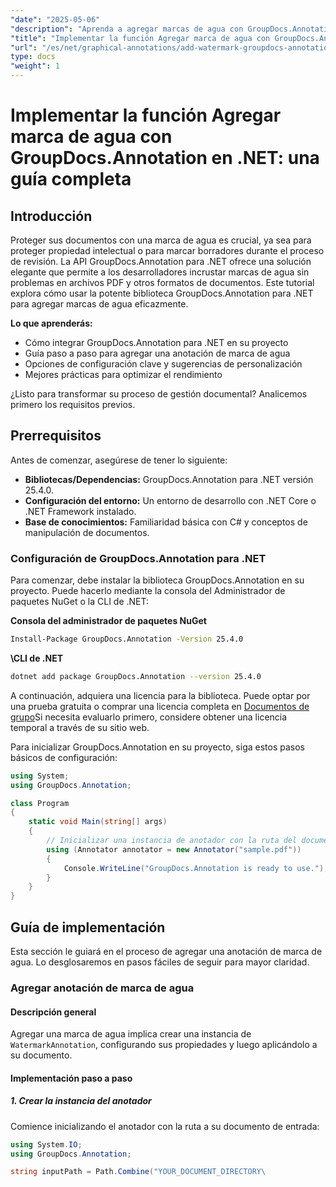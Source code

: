 ```yaml
---
"date": "2025-05-06"
"description": "Aprenda a agregar marcas de agua con GroupDocs.Annotation para .NET. Esta guía abarca la configuración, la implementación paso a paso y las prácticas recomendadas para proteger y personalizar documentos."
"title": "Implementar la función Agregar marca de agua con GroupDocs.Annotation en .NET&#58; una guía completa para la seguridad y la marca de documentos"
"url": "/es/net/graphical-annotations/add-watermark-groupdocs-annotation-net-guide/"
type: docs
"weight": 1
---
```


# Implementar la función Agregar marca de agua con GroupDocs.Annotation en .NET: una guía completa

## Introducción

Proteger sus documentos con una marca de agua es crucial, ya sea para proteger propiedad intelectual o para marcar borradores durante el proceso de revisión. La API GroupDocs.Annotation para .NET ofrece una solución elegante que permite a los desarrolladores incrustar marcas de agua sin problemas en archivos PDF y otros formatos de documentos. Este tutorial explora cómo usar la potente biblioteca GroupDocs.Annotation para .NET para agregar marcas de agua eficazmente.

**Lo que aprenderás:**
- Cómo integrar GroupDocs.Annotation para .NET en su proyecto
- Guía paso a paso para agregar una anotación de marca de agua
- Opciones de configuración clave y sugerencias de personalización
- Mejores prácticas para optimizar el rendimiento

¿Listo para transformar su proceso de gestión documental? Analicemos primero los requisitos previos.

## Prerrequisitos

Antes de comenzar, asegúrese de tener lo siguiente:
- **Bibliotecas/Dependencias:** GroupDocs.Annotation para .NET versión 25.4.0.
- **Configuración del entorno:** Un entorno de desarrollo con .NET Core o .NET Framework instalado.
- **Base de conocimientos:** Familiaridad básica con C# y conceptos de manipulación de documentos.

### Configuración de GroupDocs.Annotation para .NET

Para comenzar, debe instalar la biblioteca GroupDocs.Annotation en su proyecto. Puede hacerlo mediante la consola del Administrador de paquetes NuGet o la CLI de .NET:

**Consola del administrador de paquetes NuGet**
```bash
Install-Package GroupDocs.Annotation -Version 25.4.0
```

**\CLI de .NET**
```bash
dotnet add package GroupDocs.Annotation --version 25.4.0
```

A continuación, adquiera una licencia para la biblioteca. Puede optar por una prueba gratuita o comprar una licencia completa en [Documentos de grupo](https://purchase.groupdocs.com/buy)Si necesita evaluarlo primero, considere obtener una licencia temporal a través de su sitio web.

Para inicializar GroupDocs.Annotation en su proyecto, siga estos pasos básicos de configuración:

```csharp
using System;
using GroupDocs.Annotation;

class Program
{
    static void Main(string[] args)
    {
        // Inicializar una instancia de anotador con la ruta del documento de entrada.
        using (Annotator annotator = new Annotator("sample.pdf"))
        {
            Console.WriteLine("GroupDocs.Annotation is ready to use.");
        }
    }
}
```

## Guía de implementación

Esta sección le guiará en el proceso de agregar una anotación de marca de agua. Lo desglosaremos en pasos fáciles de seguir para mayor claridad.

### Agregar anotación de marca de agua

#### Descripción general
Agregar una marca de agua implica crear una instancia de `WatermarkAnnotation`, configurando sus propiedades y luego aplicándolo a su documento.

#### Implementación paso a paso

##### 1. Crear la instancia del anotador
Comience inicializando el anotador con la ruta a su documento de entrada:

```csharp
using System.IO;
using GroupDocs.Annotation;

string inputPath = Path.Combine("YOUR_DOCUMENT_DIRECTORY\